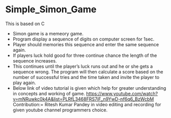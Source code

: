 # Simple_Simon_Game
This is based on C
   * Simon game is a memeory game. 
   * Program display a sequence of digits on computer screen for 1sec.
   * Player should memories this sequence and enter the same sequence again.
   * If players luck hold good for three continue chance the length of the sequence increases.
   * This continues until the player’s luck runs out and he or she gets a sequence wrong. The program will then calculate a score based on      the number of successful tries and the time taken and invite the player to play again.
   * Below link of video tutorial is given which help for greater understanding in concepts and working of game.
   https://www.youtube.com/watch?v=mNRuwkc0k4A&list=PLRfL3468FRS7iF_n9YwD-nf6q6_BzWcbM
Contribution:= Ritesh Kumar Pandey in video editing and recording for given youtube channel programmers choice.
